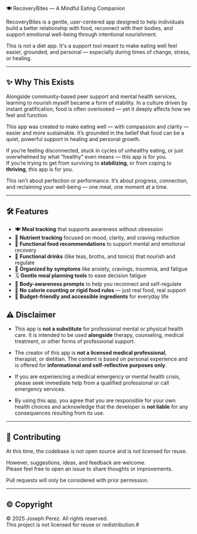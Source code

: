  🍽️ RecoveryBites — A Mindful Eating Companion

RecoveryBites is a gentle, user-centered app designed to help individuals build a better relationship with food, reconnect with their bodies, and support emotional well-being through intentional nourishment.

This is not a diet app. It's a support tool meant to make eating well feel easier, grounded, and personal — especially during times of change, stress, or healing.

---

## ✨ Why This Exists

Alongside community-based peer support and mental health services, learning to nourish myself became a form of stability. In a culture driven by instant gratification, food is often overlooked — yet it deeply affects how we feel and function.

This app was created to make eating well — with compassion and clarity — easier and more sustainable. It’s grounded in the belief that food can be a quiet, powerful support in healing and personal growth.

If you’re feeling disconnected, stuck in cycles of unhealthy eating, or just overwhelmed by what “healthy” even means — this app is for you.  
If you’re trying to get from surviving to **stabilizing**, or from coping to **thriving**, this app is for you.

This isn’t about perfection or performance. It’s about progress, connection, and reclaiming your well-being — one meal, one moment at a time.

---

## 🛠️ Features

- 🍽️ **Meal tracking** that supports awareness without obsession  
- 🧠 **Nutrient tracking** focused on mood, clarity, and craving reduction  
- 🥦 **Functional food recommendations** to support mental and emotional recovery  
- 🍵 **Functional drinks** (like teas, broths, and tonics) that nourish and regulate  
- 🧾 **Organized by symptoms** like anxiety, cravings, insomnia, and fatigue  
- 🗓️ **Gentle meal planning tools** to ease decision fatigue  
- 💬 **Body-awareness prompts** to help you reconnect and self-regulate  
- 🔄 **No calorie counting or rigid food rules** — just real food, real support  
- 🧺 **Budget-friendly and accessible ingredients** for everyday life


## ⚠️ Disclaimer

- This app is **not a substitute** for professional mental or physical health care. It is intended to be used **alongside** therapy, counseling, medical treatment, or other forms of professional support.

- The creator of this app is **not a licensed medical professional**, therapist, or dietitian. The content is based on personal experience and is offered for **informational and self-reflective purposes only**.

- If you are experiencing a medical emergency or mental health crisis, please seek immediate help from a qualified professional or call emergency services.

- By using this app, you agree that you are responsible for your own health choices and acknowledge that the developer is **not liable** for any consequences resulting from its use.

---

## 🤝 Contributing

At this time, the codebase is not open source and is not licensed for reuse.

However, suggestions, ideas, and feedback are welcome.  
Please feel free to open an issue to share thoughts or improvements.

Pull requests will only be considered with prior permission.

---

## © Copyright

© 2025 Joseph Perez. All rights reserved.  
This project is not licensed for reuse or redistribution.#

